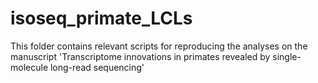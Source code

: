 # isoseq_primate_LCLs
This folder contains relevant scripts for reproducing the analyses on the manuscript 'Transcriptome innovations in primates revealed by single-molecule long-read sequencing'
